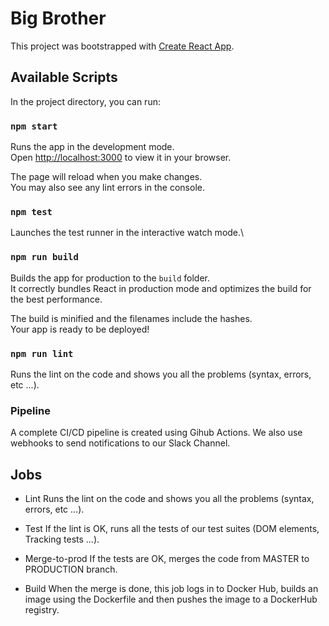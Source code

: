 # Big Brother

This project was bootstrapped with [Create React App](https://github.com/facebook/create-react-app).

## Available Scripts

In the project directory, you can run:

### `npm start`

Runs the app in the development mode.\
Open [http://localhost:3000](http://localhost:3000) to view it in your browser.

The page will reload when you make changes.\
You may also see any lint errors in the console.

### `npm test`

Launches the test runner in the interactive watch mode.\

### `npm run build`

Builds the app for production to the `build` folder.\
It correctly bundles React in production mode and optimizes the build for the best performance.

The build is minified and the filenames include the hashes.\
Your app is ready to be deployed!

### `npm run lint`

Runs the lint on the code and shows you all the problems (syntax, errors, etc ...).

### Pipeline

A complete CI/CD pipeline is created using Gihub Actions. We also use webhooks to send notifications to our Slack Channel.

## Jobs

- Lint
Runs the lint on the code and shows you all the problems (syntax, errors, etc ...).

- Test
If the lint is OK, runs all the tests of our test suites (DOM elements, Tracking tests ...).

- Merge-to-prod
If the tests are OK, merges the code from MASTER to PRODUCTION branch.

- Build
When the merge is done, this job logs in to Docker Hub, builds an image using the Dockerfile and then pushes the image to a DockerHub registry.
